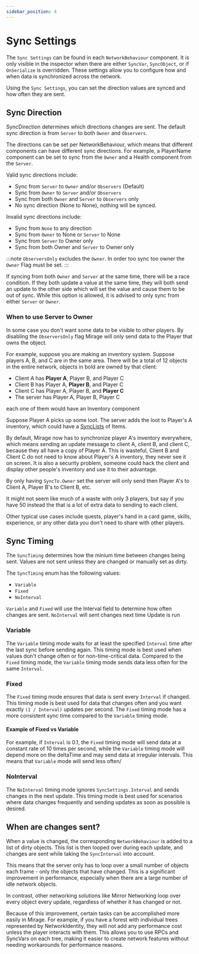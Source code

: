 ```yaml
---
sidebar_position: 4
---
```

# Sync Settings

The `Sync Settings` can be found in each `NetworkBehaviour` component. It is only visible in the inspector when there are either `SyncVar`, `SyncObject`, or if `OnSerialize` is overridden. These settings allow you to configure how and when data is synchronized across the network. 

Using the `Sync Settings`, you can set the direction values are synced and how often they are sent.


## Sync Direction

SyncDirection determines which directions changes are sent. The default sync direction is from `Server` to both `Owner` and `Observers`. 

The directions can be set per NetworkBehaviour, which means that different components can have different sync directions. For example, a PlayerName component can be set to sync from the `Owner` and a Health component from the `Server`.

Valid sync directions include:

- Sync from `Server` to `Owner` and/or `Observers` (Default)
- Sync from `Owner` to `Server` and/or `Observers`
- Sync from both `Owner` and `Server` to `Observers` only
- No sync direction (None to None), nothing will be synced.

Invalid sync directions include:
- Sync from `None` to any direction
- Sync from `Owner` to None or `Server` to None
- Sync from `Server` to Owner only
- Sync from both Owner and `Server` to Owner only

:::note
`ObserversOnly` excludes the `Owner`. In order too sync too owner the `Owner` Flag must be set.
:::

If syncing from both `Owner` and `Server` at the same time, there will be a race condition. If they both update a value at the same time, they will both send an update to the other side which will set the value and cause them to be out of sync. While this option is allowed, it is advised to only sync from either `Server` or `Owner`.


### When to use Server to Owner

In some case you don't want some data to be visible to other players. By disabling the `ObserversOnly` flag Mirage will only send data to the Player that owns the object.

For example, suppose you are making an inventory system. Suppose players A, B, and C are in the same area. There will be a total of 12 objects in the entire network, objects in bold are owned by that client:

- Client A has **Player A**, Player B, and Player C
- Client B has Player A, **Player B**, and Player C
- Client C has Player A, Player B, and **Player C**
- The server has Player A, Player B, Player C

each one of them would have an Inventory component

Suppose Player A picks up some loot. The server adds the loot to Player's A inventory, which could have a [SyncLists](/docs/guides/sync/sync-objects/sync-list) of Items. 

By default, Mirage now has to synchronize player A's inventory everywhere, which means sending an update message to client A, client B, and client C, because they all have a copy of Player A. This is wasteful, Client B and Client C do not need to know about Player's A inventory, they never see it on screen. It is also a security problem, someone could hack the client and display other people's inventory and use it to their advantage.

By only having `SyncTo.Owner` set the server will only send then Player A's to Client A, Player B's to Client B, etc.  

It might not seem like much of a waste with only 3 players, but say if you have 50 instead the that is a lot of extra data to sending to each client.

Other typical use cases include quests, player's hand in a card game, skills, experience, or any other data you don't need to share with other players.


## Sync Timing

The `SyncTiming` determines how the minium time between changes being sent. Values are not sent unless they are changed or manually set as dirty.

The `SyncTiming` enum has the following values:

- `Variable`
- `Fixed`
- `NoInterval`

`Variable` and `Fixed` will use the Interval field to determine how often changes are sent. `NoInterval` will sent changes next time Update is run

### Variable

The `Variable` timing mode waits for at least the specified `Interval` time after the last sync before sending again. This timing mode is best used when values don't change often or for non-time-critical data. Compared to the `Fixed` timing mode, the `Variable` timing mode sends data less often for the same `Interval`. 

### Fixed

The `Fixed` timing mode ensures that data is sent every `Interval` if changed. This timing mode is best used for data that changes often and you want exactly `(1 / Interval)` updates per second. The `Fixed` timing mode has a more consistent sync time compared to the `Variable` timing mode. 

#### Example of Fixed vs Variable

For example, if `Interval` is 0.1, the `Fixed` timing mode will send data at a constant rate of 10 times per second, while the `Variable` timing mode will depend more on the deltaTime and may send data at irregular intervals. This means that `Variable` mode will send less often/

### NoInterval

The `NoInterval` timing mode ignores `SyncSettings.Interval` and sends changes in the next update. This timing mode is best used for scenarios where data changes frequently and sending updates as soon as possible is desired.


## When are changes sent?

When a value is changed, the corresponding `NetworkBehaviour` is added to a list of dirty objects. This list is then looped over during each update, and changes are sent while taking the `SyncInterval` into account.

This means that the server only has to loop over a small number of objects each frame - only the objects that have changed. This is a significant improvement in performance, especially when there are a large number of idle network objects.

In contrast, other networking solutions like Mirror Networking loop over every object every update, regardless of whether it has changed or not.

Because of this improvement, certain tasks can be accomplished more easily in Mirage. For example, if you have a forest with individual trees represented by NetworkIdentity, they will not add any performance cost unless the player interacts with them. This allows you to use RPCs and SyncVars on each tree, making it easier to create network features without needing workarounds for performance reasons.
